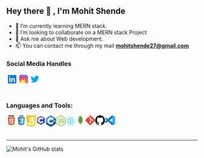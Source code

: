 ## Hey there 👋 , I'm **Mohit Shende**

- 🌱 I’m currently learning MERN stack.
- 👯 I’m looking to collaborate on a MERN stack Project
- 💬 Ask me about Web development.
- 📫 You can contact me through my mail **<a href="mailto:mohitshende27@gmail.come/" target="_blank">mohitshende27@gmail.com</a>**

### Social Media Handles

<!-- <a href="portfolio_url" target="_blank"><img align="left" alt="portfolio" width="22px" src="www.svg" /></a> -->

<a href="https://www.linkedin.com/in/mohitshende/" target="_blank"><img align="left" alt="Mohit Shende | LinkedIn" width="30px" src="linkedin.svg" /> </a>
<a href="https://instagram.com/mohit_shende" target="_blank"><img align="left" alt="Aakarsh B | Instagram" width="30px" src="insta.svg" /></a>
<a href="https://twitter.com/mohitshende27" target="_blank"><img align="left" alt="Aakarsh B | Twitter" width="30px" src="twitter.svg" /></a>

<a href="https://dev.to/mohitshende" target="_blank"><img align="left" alt="dev to aakarsh" width="30px" src="dev-badge.svg" /></a>

<br />
<br />
<br />

### Languages and Tools:

<img align="left" alt="HTML5" width="26px" src="https://raw.githubusercontent.com/github/explore/80688e429a7d4ef2fca1e82350fe8e3517d3494d/topics/html/html.png" />

<img align="left" alt="CSS3" width="26px" src="https://raw.githubusercontent.com/github/explore/80688e429a7d4ef2fca1e82350fe8e3517d3494d/topics/css/css.png" />

<img align="left" alt="Javascript" width="26px" src="javascript.svg"/>

<img align="left" alt="C" width="26px" src="c-programming.png"/>

<img align="left" alt="C++" width="26px" src="c++.png"/>

<img align="left" alt="NodeJS" width="26px" src="nodejs.svg"/>

<img align="left" alt="React" width="26px" src="react.svg"/>

<img align="left" alt="MongoDB" width="26px" src="mongodb.svg"/>

<img align="left" alt="git" width="26px" src="git-scm-icon.svg"/>

<img align="left" alt="GitHub" width="26px" src="github.svg" />

<img align="left" alt="Visual Studio Code" width="26px" src="https://raw.githubusercontent.com/github/explore/80688e429a7d4ef2fca1e82350fe8e3517d3494d/topics/visual-studio-code/visual-studio-code.png" />
<br />
<br />
<br/>

---

![Mohit's GitHub stats](https://github-readme-stats.vercel.app/api?username=mohitshende&theme=react&show_icons=true)

<!--
**mohitshende/mohitshende** is a ✨ _special_ ✨ repository because its `README.md` (this file) appears on your GitHub profile.

Here are some ideas to get you started:

- 🔭 I’m currently working on ...
- 🌱 I’m currently learning ...
- 👯 I’m looking to collaborate on ...
- 🤔 I’m looking for help with ...
- 💬 Ask me about ...
- 📫 How to reach me: ...
- 😄 Pronouns: ...
- ⚡ Fun fact: ...
-->
